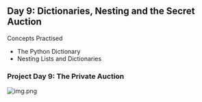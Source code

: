 ## Day 9: Dictionaries, Nesting and the Secret Auction

Concepts Practised

- The Python Dictionary
- Nesting Lists and Dictionaries

### Project Day 9: The Private Auction

![img.png](img.png)